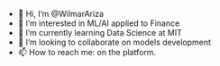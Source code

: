 - 👋 Hi, I’m @WilmarAriza
- 👀 I’m interested in ML/AI applied to Finance
- 🌱 I’m currently learning Data Science at MIT
- 💞️ I’m looking to collaborate on models development
- 📫 How to reach me: on the platform.

<!---
WilmarAriza/WilmarAriza is a ✨ special ✨ repository because its `README.md` (this file) appears on your GitHub profile.
You can click the Preview link to take a look at your changes.
--->
